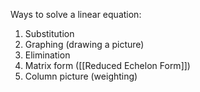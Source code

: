 Ways to solve a linear equation:
1. Substitution
2. Graphing (drawing a picture)
3. Elimination
4. Matrix form ([[Reduced Echelon Form]])
5. Column picture (weighting)
